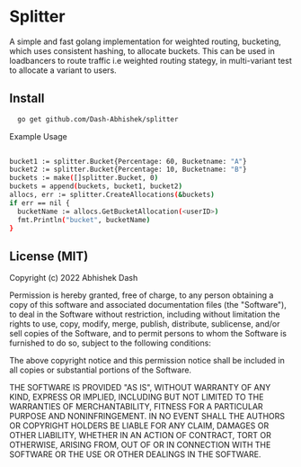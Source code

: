 # Splitter

A simple and fast golang implementation for weighted routing, bucketing, which uses consistent hashing, to allocate buckets.
This can be used in loadbancers to route traffic i.e weighted routing stategy, in multi-variant test to allocate a variant to users.



## Install
```sh
  go get github.com/Dash-Abhishek/splitter 
```


Example Usage
```sh
  
bucket1 := splitter.Bucket{Percentage: 60, Bucketname: "A"}
bucket2 := splitter.Bucket{Percentage: 10, Bucketname: "B"}
buckets := make([]splitter.Bucket, 0)
buckets = append(buckets, bucket1, bucket2)
allocs, err := splitter.CreateAllocations(&buckets)
if err == nil {
  bucketName := allocs.GetBucketAllocation(<userID>)
  fmt.Println("bucket", bucketName)
}

```




## License (MIT)
Copyright (c) 2022 Abhishek Dash

Permission is hereby granted, free of charge, to any person obtaining a copy of this software and associated documentation files (the "Software"), to deal in the Software without restriction, including without limitation the rights to use, copy, modify, merge, publish, distribute, sublicense, and/or sell copies of the Software, and to permit persons to whom the Software is furnished to do so, subject to the following conditions:

The above copyright notice and this permission notice shall be included in all copies or substantial portions of the Software.

THE SOFTWARE IS PROVIDED "AS IS", WITHOUT WARRANTY OF ANY KIND, EXPRESS OR IMPLIED, INCLUDING BUT NOT LIMITED TO THE WARRANTIES OF MERCHANTABILITY, FITNESS FOR A PARTICULAR PURPOSE AND NONINFRINGEMENT. IN NO EVENT SHALL THE AUTHORS OR COPYRIGHT HOLDERS BE LIABLE FOR ANY CLAIM, DAMAGES OR OTHER LIABILITY, WHETHER IN AN ACTION OF CONTRACT, TORT OR OTHERWISE, ARISING FROM, OUT OF OR IN CONNECTION WITH THE SOFTWARE OR THE USE OR OTHER DEALINGS IN THE SOFTWARE.
